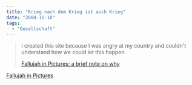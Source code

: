 ```yaml
---
title: "Krieg nach dem Krieg ist auch Krieg"
date: "2004-11-18"
tags:
  - "Gesellschaft"
---
```


> i created this site because I was angry at my country and couldn't understand how we could let this happen.
>
> [Fallujah in Pictures: a brief note on why](http://fallujapictures.blogspot.com/2004/11/brief-note-on-why.html)

[Fallujah in Pictures](http://fallujapictures.blogspot.com/)
